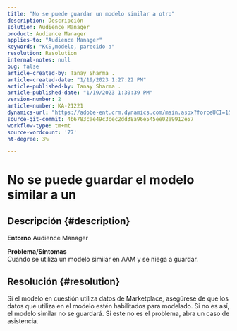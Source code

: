 ```yaml
---
title: "No se puede guardar un modelo similar a otro"
description: Descripción
solution: Audience Manager
product: Audience Manager
applies-to: "Audience Manager"
keywords: "KCS,modelo, parecido a"
resolution: Resolution
internal-notes: null
bug: false
article-created-by: Tanay Sharma .
article-created-date: "1/19/2023 1:27:22 PM"
article-published-by: Tanay Sharma .
article-published-date: "1/19/2023 1:30:39 PM"
version-number: 2
article-number: KA-21221
dynamics-url: "https://adobe-ent.crm.dynamics.com/main.aspx?forceUCI=1&pagetype=entityrecord&etn=knowledgearticle&id=8a55e2fb-fc97-ed11-aad1-6045bd006e5a"
source-git-commit: 4b6783cae49c3cec2dd38a96e545ee02e9912e57
workflow-type: tm+mt
source-wordcount: '77'
ht-degree: 3%

---
```


# No se puede guardar el modelo similar a un

## Descripción {#description}

<b>Entorno</b>
Audience Manager


<b>Problema/Síntomas</b><br>Cuando se utiliza un modelo similar en AAM y se niega a guardar.<br>

## Resolución {#resolution}


Si el modelo en cuestión utiliza datos de Marketplace, asegúrese de que los datos que utiliza en el modelo estén habilitados para modelado. Si no es así, el modelo similar no se guardará. Si este no es el problema, abra un caso de asistencia.
